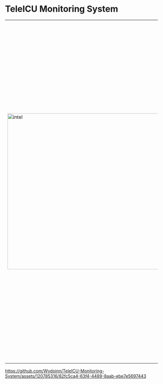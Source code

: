 
# TeleICU Monitoring System

<table>
  <tr>
    <td>
      <img src="https://github.com/Wydoinn/TeleICU-Monitoring-System/assets/120785316/d985059a-d4ff-4d63-8afb-89f8c8915725" alt="intel" style="width: 512px;">
    </td>
    <td style="vertical-align: top; padding-left: 20px;">
      <strong>Problem Statement:</strong> Innovative Monitoring System for TeleICU Patients Using Video Processing and Deep Learning.<br><br>
      <strong>Description:</strong> TeleICU is a concept for monitoring ICU patients from remote locations to reduce the burden of on-site intensivists. Currently, there are multiple products available in this domain where one professional seated at a remote location physically monitors one or two remote patients in a TeleICU. The proposed solution should work to reduce the burden of remote health care professionals so that one remote health care professional can monitor 5 or more patients at a single time.
    </td>
  </tr>
</table>

https://github.com/Wydoinn/TeleICU-Monitoring-System/assets/120785316/82fc5ca4-63f4-4489-8aab-ebe7e5697443
